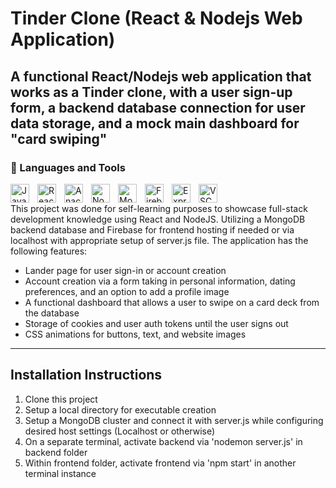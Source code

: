 # Tinder Clone (React & Nodejs Web Application)

## A functional React/Nodejs web application that works as a Tinder clone, with a user sign-up form, a backend database connection for user data storage, and a mock main dashboard for "card swiping"

### :toolbox: Languages and Tools
<img align="left" alt="JavaScript" width="30px" style="padding-right:10px;" src="https://cdn.jsdelivr.net/gh/devicons/devicon/icons/javascript/javascript-original.svg"/>
<img align="left" alt="React" width="30px" style="padding-right:10px;" src="https://cdn.jsdelivr.net/gh/devicons/devicon/icons/react/react-original.svg">
<img align="left" alt="Anaconda" width="30px" style="padding-right:10px;" src="https://cdn.jsdelivr.net/gh/devicons/devicon/icons/adonisjs/adonisjs-original.svg">
<img align="left" alt="NodeJS" width="30px" style="padding-right:10px;" src="https://cdn.jsdelivr.net/gh/devicons/devicon/icons/nodejs/nodejs-original.svg">
<img align="left" alt="Mongo" width="30px" style="padding-right:10px;" src="https://cdn.jsdelivr.net/gh/devicons/devicon/icons/mongodb/mongodb-original-wordmark.svg">
<img align="left" alt="Firebase" width="30px" style="padding-right:10px;" src="https://cdn.jsdelivr.net/gh/devicons/devicon/icons/firebase/firebase-plain.svg">
<img align="left" alt="Express" width="30px" style="padding-right:10px;" src="https://cdn.jsdelivr.net/gh/devicons/devicon/icons/express/express-original.svg"/>
<img align="left" alt="VSCode" width="30px" style="padding-right:10px;" src="https://cdn.jsdelivr.net/gh/devicons/devicon/icons/vscode/vscode-original.svg">
<p>&nbsp;</p>

This project was done for self-learning purposes to showcase full-stack development knowledge using React and NodeJS. Utilizing a MongoDB backend database and Firebase for frontend hosting if needed or via localhost with appropriate setup of server.js file. The application has the following features:

* Lander page for user sign-in or account creation
* Account creation via a form taking in personal information, dating preferences, and an option to add a profile image
* A functional dashboard that allows a user to swipe on a card deck from the database
* Storage of cookies and user auth tokens until the user signs out
* CSS animations for buttons, text, and website images

---
## Installation Instructions
1. Clone this project
2. Setup a local directory for executable creation
3. Setup a MongoDB cluster and connect it with server.js while configuring desired host settings (Localhost or otherwise)
4. On a separate terminal, activate backend via 'nodemon server.js' in backend folder
5. Within frontend folder, activate frontend via 'npm start' in another terminal instance
